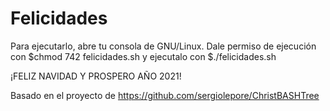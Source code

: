 # Felicidades

Para ejecutarlo, abre tu consola de GNU/Linux. Dale permiso de ejecución con $chmod 742 felicidades.sh y ejecutalo con $./felicidades.sh

¡FELIZ NAVIDAD Y PROSPERO AÑO 2021!

Basado en el proyecto de https://github.com/sergiolepore/ChristBASHTree



